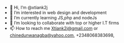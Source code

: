 - 👋 Hi, I’m @xtiank2j
- 👀 I’m interested in web design and development 
- 🌱 I’m currently learning JS,php and nodeJs 
- 💞️ I’m looking to collaborate with top or higher I.T firms
- 📫 How to reach me Xtiank2j@gmail.com or chinedunwanagba@yahoo.com, +2348068383698, 

<!---
xtiank2j/xtiank2j is a ✨ special ✨ repository because its `README.md` (this file) appears on your GitHub profile.
You can click the Preview link to take a look at your changes.
--->
